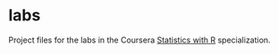 # labs

Project files for the labs in the Coursera [Statistics with R](https://www.coursera.org/specializations/statistics) specialization.
